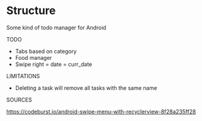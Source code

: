 # Structure
Some kind of todo manager for Android

TODO

- Tabs based on category
- Food manager
- Swipe right = date = curr_date

LIMITATIONS

- Deleting a task will remove all tasks with the same name

SOURCES

https://codeburst.io/android-swipe-menu-with-recyclerview-8f28a235ff28
